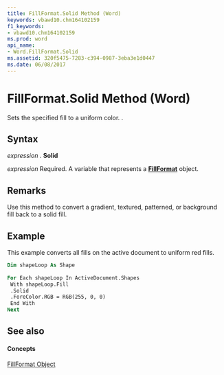 ```yaml
---
title: FillFormat.Solid Method (Word)
keywords: vbawd10.chm164102159
f1_keywords:
- vbawd10.chm164102159
ms.prod: word
api_name:
- Word.FillFormat.Solid
ms.assetid: 320f5475-7283-c394-0987-3eba3e1d0447
ms.date: 06/08/2017
---
```



# FillFormat.Solid Method (Word)

Sets the specified fill to a uniform color. .


## Syntax

 _expression_ . **Solid**

 _expression_ Required. A variable that represents a **[FillFormat](Word.FillFormat.md)** object.


## Remarks

Use this method to convert a gradient, textured, patterned, or background fill back to a solid fill.


## Example

This example converts all fills on the active document to uniform red fills.


```vb
Dim shapeLoop As Shape 
 
For Each shapeLoop In ActiveDocument.Shapes 
 With shapeLoop.Fill 
 .Solid 
 .ForeColor.RGB = RGB(255, 0, 0) 
 End With 
Next
```


## See also


#### Concepts


[FillFormat Object](Word.FillFormat.md)

